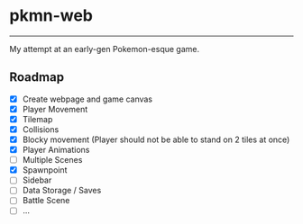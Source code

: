 # pkmn-web
<hr>
My attempt at an early-gen Pokemon-esque game.

## Roadmap
- [x] Create webpage and game canvas
- [x] Player Movement
- [x] Tilemap
- [x] Collisions
- [x] Blocky movement (Player should not be able to stand on 2 tiles at once)
- [x] Player Animations
- [ ] Multiple Scenes
- [x] Spawnpoint
- [ ] Sidebar
- [ ] Data Storage / Saves
- [ ] Battle Scene
- [ ] ...